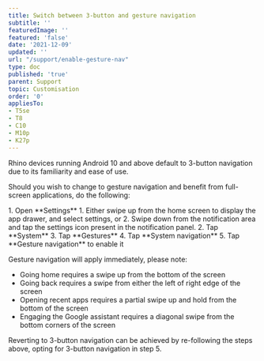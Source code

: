 ```yaml
---
title: Switch between 3-button and gesture navigation
subtitle: ''
featuredImage: ''
featured: 'false'
date: '2021-12-09'
updated: ''
url: "/support/enable-gesture-nav"
type: doc
published: 'true'
parent: Support
topic: Customisation
order: '0'
appliesTo:
- T5se
- T8
- C10
- M10p
- K27p
---
```


Rhino devices running Android 10 and above default to 3-button navigation due to its familiarity and ease of use.

Should you wish to change to gesture navigation and benefit from full-screen applications, do the following:

<div class="numbered-instructions" markdown="1">
1. Open **Settings**
  1. Either swipe up from the home screen to display the app drawer, and select settings, or
  2. Swipe down from the notification area and tap the settings icon present in the notification panel.
2. Tap **System**
3. Tap **Gestures**
4. Tap **System navigation**
5. Tap **Gesture navigation** to enable it
</div>

Gesture navigation will apply immediately, please note:

- Going home requires a swipe up from the bottom of the screen
- Going back requires a swipe from either the left of right edge of the screen
- Opening recent apps requires a partial swipe up and hold from the bottom of the screen
- Engaging the Google assistant requires a diagonal swipe from the bottom corners of the screen

Reverting to 3-button navigation can be achieved by re-following the steps above, opting for 3-button navigation in step 5.
